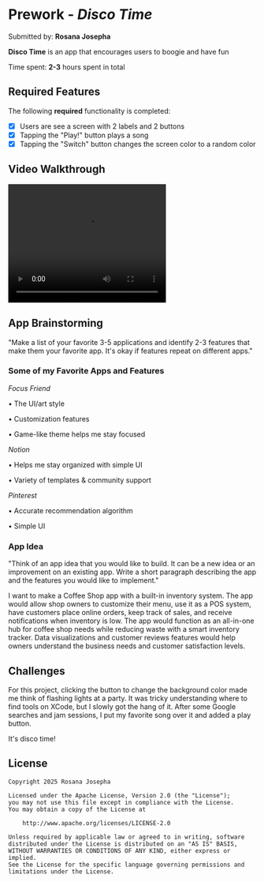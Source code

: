 # Prework - *Disco Time*

Submitted by: **Rosana Josepha**

**Disco Time** is an app that encourages users to boogie and have fun

Time spent: **2-3** hours spent in total

## Required Features

The following **required** functionality is completed:

- [x] Users are see a screen with 2 labels and 2 buttons
- [x] Tapping the "Play!" button plays a song
- [x] Tapping the "Switch" button changes the screen color to a random color
 
## Video Walkthrough

<video src="https://www.youtube.com/watch?v=5MFzihrVcsc&ab_channel=juni" width="320" height="240" controls></video>

## App Brainstorming

"Make a list of your favorite 3-5 applications and identify 2-3 features that make them your favorite app. It's okay if features repeat on different apps."

### Some of my Favorite Apps and Features

*Focus Friend*

• The UI/art style

• Customization features

• Game-like theme helps me stay focused

*Notion*

• Helps me stay organized with simple UI

• Variety of templates & community support

*Pinterest*

• Accurate recommendation algorithm

• Simple UI

### App Idea
"Think of an app idea that you would like to build. It can be a new idea or an improvement on an existing app. Write a short paragraph describing the app and the features you would like to implement."

I want to make a Coffee Shop app with a built-in inventory system. The app would allow shop owners to customize their menu, use it as a POS system, have customers place online orders, keep track of sales, and receive notifications when inventory is low. The app would function as an all-in-one hub for coffee shop needs while reducing waste with a smart inventory tracker. Data visualizations and customer reviews features would help owners understand the business needs and customer satisfaction levels.

## Challenges
For this project, clicking the button to change the background color made me think of flashing lights at a party. It was tricky understanding where to find tools on XCode, but I slowly got the hang of it. After some Google searches and jam sessions, I put my favorite song over it and added a play button.

It's disco time!

## License

    Copyright 2025 Rosana Josepha

    Licensed under the Apache License, Version 2.0 (the "License");
    you may not use this file except in compliance with the License.
    You may obtain a copy of the License at

        http://www.apache.org/licenses/LICENSE-2.0

    Unless required by applicable law or agreed to in writing, software
    distributed under the License is distributed on an "AS IS" BASIS,
    WITHOUT WARRANTIES OR CONDITIONS OF ANY KIND, either express or implied.
    See the License for the specific language governing permissions and
    limitations under the License.
